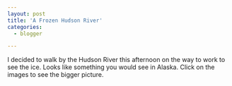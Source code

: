 ```yaml
---
layout: post
title: 'A Frozen Hudson River'
categories:
  - blogger

---
```


I decided to walk by the Hudson River this afternoon on the way to work to see the ice.  Looks like something you would see in Alaska.  Click on the images to see the bigger picture.
